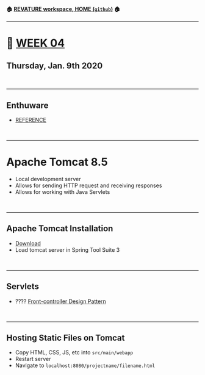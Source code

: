 #### :house: [REVATURE workspace, HOME (`github`)](https://github.com/joedonline/REVATURE__workspace)  :house:
---
# :calendar: [WEEK 04](https://github.com/joedonline/REVATURE__workspace/tree/master/WEEK__04)
## Thursday, Jan. 9th 2020

<br>

---
## Enthuware
- [REFERENCE](https://enthuware.com/java-certification-mock-exams/oracle-certified-associate/ocajp-1z0-808)

<br>

---
# Apache Tomcat 8.5
- Local development server
- Allows for sending HTTP request and receiving responses
- Allows for working with Java Servlets

<br>

---
## Apache Tomcat Installation
- [Download](https://tomcat.apache.org/download-80.cgi)
- Load tomcat server in Spring Tool Suite 3

<br>

---
## Servlets
- ???? [Front-controller Design Pattern](https://www.geeksforgeeks.org/front-controller-design-pattern/)

<br>

---
## Hosting Static Files on Tomcat
- Copy HTML, CSS, JS, etc into `src/main/webapp`
- Restart server
- Navigate to `localhost:8080/projectname/filename.html`
